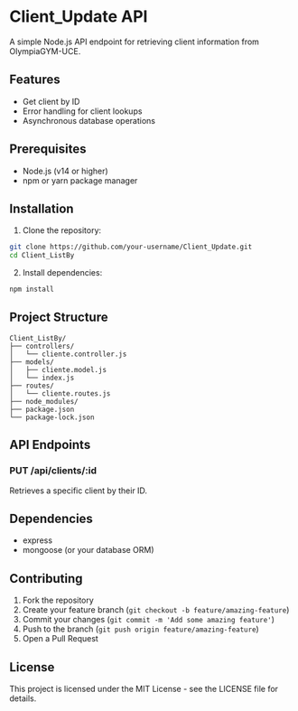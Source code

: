 # Client_Update API

A simple Node.js API endpoint for retrieving client information from OlympiaGYM-UCE.

## Features

- Get client by ID
- Error handling for client lookups
- Asynchronous database operations

## Prerequisites

- Node.js (v14 or higher)
- npm or yarn package manager

## Installation

1. Clone the repository:
```bash
git clone https://github.com/your-username/Client_Update.git
cd Client_ListBy
```

2. Install dependencies:
```bash
npm install
```

## Project Structure

```
Client_ListBy/
├── controllers/
│   └── cliente.controller.js
├── models/
│   ├── cliente.model.js
│   └── index.js
├── routes/
│   └── cliente.routes.js
├── node_modules/
├── package.json
└── package-lock.json
```

## API Endpoints

### PUT /api/clients/:id

Retrieves a specific client by their ID.

## Dependencies

- express
- mongoose (or your database ORM)

## Contributing

1. Fork the repository
2. Create your feature branch (`git checkout -b feature/amazing-feature`)
3. Commit your changes (`git commit -m 'Add some amazing feature'`)
4. Push to the branch (`git push origin feature/amazing-feature`)
5. Open a Pull Request

## License

This project is licensed under the MIT License - see the LICENSE file for details.
